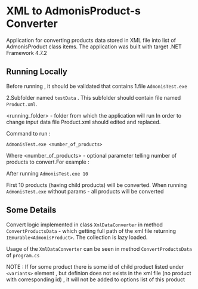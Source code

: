 
# XML to AdmonisProduct-s Converter

Application for converting products data stored in XML file into list of AdmonisProduct class items. The application was built with target .NET Framework 4.7.2
 
## Running Locally

Before running , it should be validated that  <running folder> contains 
1.file ```AdmonisTest.exe```

2.Subfolder named ```testData``` . This subfolder should contain file  named ```Product.xml```. 

<running_folder> - folder from which the application will run
In order to change input data file Product.xml should edited and replaced.

Command to run : 

```AdmonisTest.exe <number_of_products>```

Where <number_of_products> - optional parameter telling number of products to convert.For example :

After running ```AdmonisTest.exe 10```

First 10 products (having child products) will be converted. When running  ```AdmonisTest.exe``` without params - all products will be converted

##  Some Details

Convert logic implemented in class ```XmlDataConverter``` in method 
```ConvertProductsData``` - which getting full path of the xml file
returning ```IEmurable<AdmonisProduct>```. The collection is lazy loaded. 

Usage of the ```XmlDataConverter``` can be seen in method         ```ConvertProductsData``` of ```program.cs``` 


NOTE : If for some product there is some id of child product listed under ```<variants>``` element , but definion does not exists in the xml file (no product with corresponding id) , it will not be added to options list of this product 





